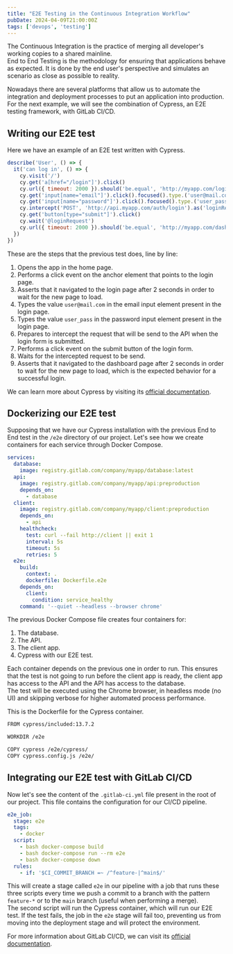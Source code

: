 ```yaml
---
title: "E2E Testing in the Continuous Integration Workflow"
pubDate: 2024-04-09T21:00:00Z
tags: ['devops', 'testing']
---
```

The Continuous Integration is the practice of merging all developer's working copies to a shared mainline.  
End to End Testing is the methodology for ensuring that applications behave as expected. It is done by the end user's perspective and simulates an scenario as close as possible to reality.

Nowadays there are several platforms that allow us to automate the integration and deployment processes to put an application into production. For the next example, we will see the combination of Cypress, an E2E testing framework, with GitLab CI/CD.

## Writing our E2E test

Here we have an example of an E2E test written with Cypress.

```javascript
describe('User', () => {
  it('can log in', () => {
    cy.visit('/')
    cy.get('a[href="/login"]').click()
    cy.url({ timeout: 2000 }).should('be.equal', 'http://myapp.com/login')
    cy.get('input[name="email"]').click().focused().type.('user@mail.com')
    cy.get('input[name="password"]').click().focused().type.('user_pass')
    cy.intercept('POST', 'http://api.myapp.com/auth/login').as('loginRequest')
    cy.get('button[type="submit"]').click()
    cy.wait('@loginRequest')
    cy.url({ timeout: 2000 }).should('be.equal', 'http://myapp.com/dashboard')
  })
})
```

These are the steps that the previous test does, line by line:
1. Opens the app in the home page.
2. Performs a click event on the anchor element that points to the login page.
3. Asserts that it navigated to the login page after 2 seconds in order to wait for the new page to load.
4. Types the value `user@mail.com` in the email input element present in the login page.
5. Types the value `user_pass` in the password input element present in the login page.
6. Prepares to intercept the request that will be send to the API when the login form is submitted.
7. Performs a click event on the submit button of the login form.
8. Waits for the intercepted request to be send.
9. Asserts that it navigated to the dashboard page after 2 seconds in order to wait for the new page to load, which is the expected behavior for a successful login.

We can learn more about Cypress by visiting its <a href="https://docs.cypress.io/guides/getting-started/installing-cypress" target="_blank">official documentation</a>.

## Dockerizing our E2E test

Supposing that we have our Cypress installation with the previous End to End test in the `/e2e` directory of our project. Let's see how we create containers for each service through Docker Compose.

```yaml
services:
  database:
    image: registry.gitlab.com/company/myapp/database:latest
  api:
    image: registry.gitlab.com/company/myapp/api:preproduction
    depends_on:
      - database
  client:
    image: registry.gitlab.com/company/myapp/client:preproduction
    depends_on:
      - api
    healthcheck:
      test: curl --fail http://client || exit 1
      interval: 5s
      timeout: 5s
      retries: 5
  e2e:
    build:
      context: .
      dockerfile: Dockerfile.e2e
    depends_on:
      client:
        condition: service_healthy
    command: '--quiet --headless --browser chrome'
```

The previous Docker Compose file creates four containers for:
1. The database.
2. The API.
3. The client app.
4. Cypress with our E2E test.

Each container depends on the previous one in order to run. This ensures that the test is not going to run before the client app is ready, the client app has access to the API and the API has access to the database.  
The test will be executed using the Chrome browser, in headless mode (no UI) and skipping verbose for higher automated process performance.

This is the Dockerfile for the Cypress container.

```bash
FROM cypress/included:13.7.2

WORKDIR /e2e

COPY cypress /e2e/cypress/
COPY cypress.config.js /e2e/
```

## Integrating our E2E test with GitLab CI/CD

Now let's see the content of the `.gitlab-ci.yml` file present in the root of our project. This file contains the configuration for our CI/CD pipeline.

```yaml
e2e_job:
  stage: e2e
  tags:
    - docker
  script:
    - bash docker-compose build
    - bash docker-compose run --rm e2e
    - bash docker-compose down
  rules:
    - if: '$CI_COMMIT_BRANCH =~ /^feature-|^main$/'
```

This will create a stage called `e2e` in our pipeline with a job that runs these three scripts every time we push a commit to a branch with the pattern `feature-*` or to the `main` branch (useful when performing a merge).  
The second script will run the Cypress container, which will run our E2E test. If the test fails, the job in the `e2e` stage will fail too, preventing us from moving into the deployment stage and will protect the environment.

For more information about GitLab CI/CD, we can visit its <a href="https://docs.gitlab.com/ee/ci/" target="_blank">official documentation</a>.